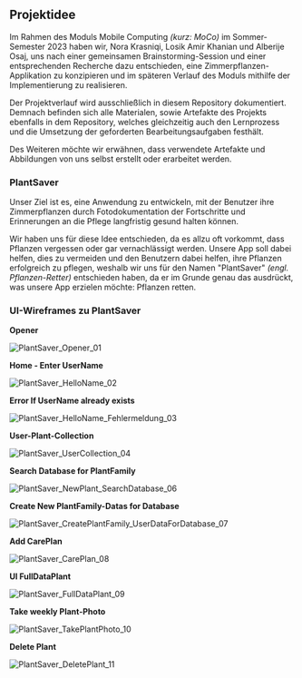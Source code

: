 ## Projektidee

Im Rahmen des Moduls Mobile Computing _(kurz: MoCo)_ im Sommer-Semester 2023 haben wir, Nora Krasniqi, Losik Amir Khanian und Alberije Osaj, uns nach einer gemeinsamen Brainstorming-Session und einer entsprechenden Recherche dazu entschieden, eine Zimmerpflanzen-Applikation zu konzipieren und im späteren Verlauf des Moduls mithilfe der Implementierung zu realisieren. 

Der Projektverlauf wird ausschließlich in diesem Repository dokumentiert. Demnach befinden sich alle Materialen, sowie Artefakte des Projekts ebenfalls in dem Repository, welches gleichzeitig auch den Lernprozess und die Umsetzung der geforderten Bearbeitungsaufgaben festhält.

Des Weiteren möchte wir erwähnen, dass verwendete Artefakte und Abbildungen von uns selbst erstellt oder erarbeitet werden. 

### PlantSaver

Unser Ziel ist es, eine Anwendung zu entwickeln, mit der Benutzer ihre Zimmerpflanzen durch Fotodokumentation der Fortschritte und Erinnerungen an die Pflege langfristig gesund halten können. 

Wir haben uns für diese Idee entschieden, da es allzu oft vorkommt, dass Pflanzen vergessen oder gar vernachlässigt werden. Unsere App soll dabei helfen, dies zu vermeiden und den Benutzern dabei helfen, ihre Pflanzen erfolgreich zu pflegen, weshalb wir uns für den Namen "PlantSaver" _(engl. Pflanzen-Retter)_ entschieden haben, da er im Grunde genau das ausdrückt, was unsere App erzielen möchte: Pflanzen retten. 

### UI-Wireframes zu PlantSaver

**Opener**

![PlantSaver_Opener_01](https://github.com/alberije/Krasniqi_Osaj_AmirKhanian_MoCo_SoSe23/assets/92301157/4cbba11b-ba09-48f8-b520-a9d2cf90bf9e)

**Home - Enter UserName**

![PlantSaver_HelloName_02](https://github.com/alberije/Krasniqi_Osaj_AmirKhanian_MoCo_SoSe23/assets/92301157/9901fd1f-648d-4164-8763-0b9003a22c1e)

**Error If UserName already exists**

![PlantSaver_HelloName_Fehlermeldung_03](https://github.com/alberije/Krasniqi_Osaj_AmirKhanian_MoCo_SoSe23/assets/92301157/b98023ae-7218-425b-8c6d-a68dc01a44de)

**User-Plant-Collection**

![PlantSaver_UserCollection_04](https://github.com/alberije/Krasniqi_Osaj_AmirKhanian_MoCo_SoSe23/assets/92301157/81e7b34d-33b7-4934-be18-6b6aecd9af95)

**Search Database for PlantFamily**

![PlantSaver_NewPlant_SearchDatabase_06](https://github.com/alberije/Krasniqi_Osaj_AmirKhanian_MoCo_SoSe23/assets/92301157/4c11fa9c-08ae-4e86-8648-899d13099912)

**Create New PlantFamily-Datas for Database**

![PlantSaver_CreatePlantFamily_UserDataForDatabase_07](https://github.com/alberije/Krasniqi_Osaj_AmirKhanian_MoCo_SoSe23/assets/92301157/0a331ed5-a0c3-4518-9ad0-1e0096cb4395)

**Add CarePlan**

![PlantSaver_CarePlan_08](https://github.com/alberije/Krasniqi_Osaj_AmirKhanian_MoCo_SoSe23/assets/92301157/54df6479-305d-448a-8dcb-05603a990a5f)

**UI FullDataPlant**

![PlantSaver_FullDataPlant_09](https://github.com/alberije/Krasniqi_Osaj_AmirKhanian_MoCo_SoSe23/assets/92301157/71ef912a-13e9-4bee-aa04-cd0e5b904d63)

**Take weekly Plant-Photo**

![PlantSaver_TakePlantPhoto_10](https://github.com/alberije/Krasniqi_Osaj_AmirKhanian_MoCo_SoSe23/assets/92301157/f0c49458-eae4-4eed-b216-fa2b66da9601)

**Delete Plant**

![PlantSaver_DeletePlant_11](https://github.com/alberije/Krasniqi_Osaj_AmirKhanian_MoCo_SoSe23/assets/92301157/ebc0c691-1ed1-470e-b41c-c844ae43bcd4)





